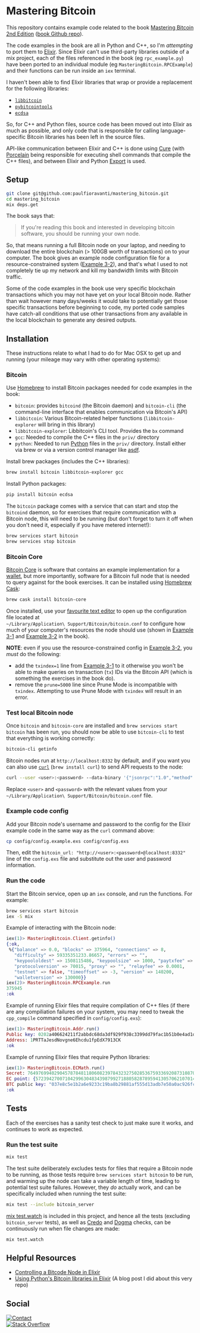 # Mastering Bitcoin

This repository contains example code related to the book
[Mastering Bitcoin 2nd Edition][]
([book Github repo][Mastering Bitcoin 2nd Edition Github repo]).

The code examples in the book are all in Python and C++, so I'm _attempting_ to
port them to [Elixir][]. Since Elixir can't use third-party libraries outside of
a mix project, each of the files referenced in the book (eg `rpc_example.py`)
have been ported to an individual module (eg `MasteringBitcoin.RPCExample`) and
their functions can be run inside an `iex` terminal.

I haven't been able to find Elixir libraries that wrap or provide a replacement
for the following libraries:

- [`libbitcoin`][]
- [`pybitcointools`][]
- [`ecdsa`][]

So, for C++ and Python files, source code has been moved out into Elixir as much
as possible, and only code that is responsible for calling language-specific
Bitcoin libraries has been left in the source files.

API-like communication between Elixir and C++ is done using [Cure][] (with
[Porcelain][] being responsible for executing shell commands that compile the
C++ files), and between Elixir and Python [Export][] is used.

## Setup

```sh
git clone git@github.com:paulfioravanti/mastering_bitcoin.git
cd mastering_bitcoin
mix deps.get
```

The book says that:

> If you're reading this book and interested in developing bitcoin software,
> you should be running your own node.

So, that means running a full Bitcoin node on your laptop, and needing to
download the entire blockchain (> 100GB worth of transactions) on to your
computer. The book gives an example node configuration file for a
resource-constrained system
([Example 3-2][Mastering Bitcoin 2nd Edition Example 3-2]), and that's what I
used to not completely tie up my network and kill my bandwidth limits with
Bitcoin traffic.

Some of the code examples in the book use very specific blockchain transactions
which you may not have yet on your local Bitcoin node. Rather than wait however
many days/weeks it would take to potentially get those specific transactions
before beginning to code, my ported code samples have catch-all conditions that
use other transactions from any available in the local blockchain to generate
any desired outputs.

## Installation

These instructions relate to what I had to do for Mac OSX to get up and running
(your mileage may vary with other operating systems):

### Bitcoin

Use [Homebrew][] to install Bitcoin packages needed for code examples in the
book:

- `bitcoin`: provides `bitcoind` (the Bitcoin daemon) and `bitcoin-cli`
  (the command-line interface that enables communication via Bitcoin's API)
- `libbitcoin`: Various Bitcoin-related helper functions
  (`libbitcoin-explorer` will bring in this library)
- `libbitcoin-explorer`: Libbitcoin's CLI tool. Provides the `bx` command
- `gcc`: Needed to compile the C++ files in the `priv/` directory
- `python`: Needed to run [Python][] files in the `priv/` directory.
  Install either via brew or via a version control manager like [asdf][].

Install brew packages (includes the C++ libraries):

```sh
brew install bitcoin libbitcoin-explorer gcc
```

Install Python packages:

```sh
pip install bitcoin ecdsa
```

The `bitcoin` package comes with a service that can start and stop the
`bitcoind` daemon, so for exercises that require communication with a Bitcoin
node, this will need to be running (but don't forget to turn it off when you
don't need it, especially if you have metered internet!):

```sh
brew services start bitcoin
brew services stop bitcoin
```

### Bitcoin Core

[Bitcoin Core][] is software that contains an example implementation for a
[wallet][bitcoin-wallet], but more importantly, software for a Bitcoin full
node that is needed to query against for the book exercises. It can be
installed using [Homebrew Cask][]:

```sh
brew cask install bitcoin-core
```

Once installed, use your [favourite text editor][vim] to open up the
configuration file located at<br />
`~/Library/Application\ Support/Bitcoin/bitcoin.conf` to configure how much of
your computer's resources the node should use (shown in
[Example 3-1][Mastering Bitcoin 2nd Edition Example 3-1] and
[Example 3-2][Mastering Bitcoin 2nd Edition Example 3-2] in the book).

**NOTE**: even if you use the resource-constrained config in
[Example 3-2][Mastering Bitcoin 2nd Edition Example 3-2], you _must_ do the
following:

- add the `txindex=1` line from
  [Example 3-1][Mastering Bitcoin 2nd Edition Example 3-1]
  to it otherwise you won't be able to make queries on transaction (`tx`)
  IDs via the Bitcoin API (which is something the exercises in the book do).
- remove the `prune=5000` line since Prune Mode is incompatible with `txindex`.
  Attempting to use Prune Mode with `txindex` will result in an error.

### Test local Bitcoin node

Once `bitcoin` and `bitcoin-core` are installed and
`brew services start bitcoin` has been run, you should now be able to use
`bitcoin-cli` to test that everything is working correctly:

```sh
bitcoin-cli getinfo
```

Bitcoin nodes run at `http://localhost:8332` by default, and if you want you can
also use [`curl`][curl] (`brew install curl`) to send API requests to the node:

```sh
curl --user <user>:<password> --data-binary '{"jsonrpc":"1.0","method":"getinfo","params":[]}' http://localhost:8332
```

Replace `<user>` and `<password>` with the relevant values from your<br />
`~/Library/Application\ Support/Bitcoin/bitcoin.conf` file.

### Example code config

Add your Bitcoin node's username and password to the config for the Elixir
example code in the same way as the `curl` command above:

```sh
cp config/config.example.exs config/config.exs
```

Then, edit the `bitcoin_url: "http://<user>:<password>@localhost:8332"` line
of the `config.exs` file and substitute out the user and password information.

### Run the code

Start the Bitcoin service, open up an `iex` console, and run the functions.
For example:

```sh
brew services start bitcoin
iex -S mix
```

Example of interacting with the Bitcoin node:

```elixir
iex(1)> MasteringBitcoin.Client.getinfo()
{:ok,
 %{"balance" => 0.0, "blocks" => 375964, "connections" => 8,
   "difficulty" => 59335351233.86657, "errors" => "",
   "keypoololdest" => 1508115486, "keypoolsize" => 1000, "paytxfee" => 0.0,
   "protocolversion" => 70015, "proxy" => "", "relayfee" => 0.0001,
   "testnet" => false, "timeoffset" => -3, "version" => 140200,
   "walletversion" => 130000}}
iex(2)> MasteringBitcoin.RPCExample.run
375945
:ok
```

Example of running Elixir files that require compilation of C++ files (if there
are any compiliation failures on your system, you may need to tweak the
`cpp_compile` command specified in `config/config.exs`):

```elixir
iex(1)> MasteringBitcoin.Addr.run()
Public key: 0202a406624211f2abbdc68da3df929f938c3399dd79fac1b51b0e4ad1d26a47aa
Address: 1PRTTaJesdNovgne6Ehcdu1fpEdX7913CK
:ok
```

Example of running Elixir files that require Python libraries:

```elixir
iex(1)> MasteringBitcoin.ECMath.run()
Secret: 76497699402904578784811806082397843232750285367593369208731087007120587404213
EC point: {57239427007104299630483439879927188058287895941305706210701488924875951881267, 52165304091649203337605762013611225541526214366439596521175895001167065705415}
BTC public key: "037e8c5e1b2a6e9233c19ba8b29881af555d13adb7e50a0ac926fc52b1370abc33"
:ok
```

## Tests

Each of the exercises has a sanity test check to just make sure it works, and
continues to work as expected.

### Run the test suite

```sh
mix test
```

The test suite deliberately excludes tests for files that require a Bitcoin node
to be running, as those tests require `brew services start bitcoin` to be run,
and warming up the node can take a variable length of time, leading to
potential test suite failures. However, they _do_ actually work, and can be
specifically included when running the test suite:

```sh
mix test --include bitcoin_server
```

[mix test.watch][] is included in this project, and hence all the tests
(excluding `bitcoin_server` tests), as well as [Credo][] and [Dogma][] checks,
can be continuously run when file changes are made:

```sh
mix test.watch
```

## Helpful Resources

- [Controlling a Bitcode Node in Elixir][]
- [Using Python's Bitcoin libraries in Elixir][]
  (A blog post I did about this very repo)

## Social

[![Contact][twitter-badge]][twitter-url]<br />
[![Stack Overflow][stackoverflow-badge]][stackoverflow-url]

[asdf]: https://github.com/asdf-vm/asdf
[Bitcoin Core]: https://bitcoin.org/en/bitcoin-core/
[bitcoin-wallet]: https://en.bitcoin.it/wiki/Wallet
[Controlling a Bitcode Node in Elixir]: http://www.east5th.co/blog/2017/09/04/controlling-a-bitcoin-node-with-elixir/
[Credo]: https://github.com/rrrene/credo
[Cure]: https://github.com/luc-tielen/Cure
[curl]: https://curl.haxx.se/
[Dogma]: https://github.com/lpil/dogma
[`ecdsa`]: https://github.com/warner/python-ecdsa
[Elixir]: https://github.com/elixir-lang/elixir
[Export]: https://github.com/fazibear/export
[Homebrew]: https://github.com/Homebrew/brew
[Homebrew Cask]: https://github.com/caskroom/homebrew-cask
[`libbitcoin`]: https://github.com/libbitcoin/libbitcoin
[Mastering Bitcoin 2nd Edition]: https://www.amazon.com/Mastering-Bitcoin-Programming-Open-Blockchain/dp/1491954388
[Mastering Bitcoin 2nd Edition Example 3-1]: https://github.com/bitcoinbook/bitcoinbook/blob/second_edition/ch03.asciidoc#full_index_node
[Mastering Bitcoin 2nd Edition Example 3-2]: https://github.com/bitcoinbook/bitcoinbook/blob/second_edition/ch03.asciidoc#constrained_resources
[Mastering Bitcoin 2nd Edition Github repo]: https://github.com/bitcoinbook/bitcoinbook
[mix test.watch]: https://github.com/lpil/mix-test.watch
[Porcelain]: https://github.com/alco/porcelain
[`pybitcointools`]: https://github.com/vbuterin/pybitcointools
[Python]: https://www.python.org/
[stackoverflow-badge]: http://stackoverflow.com/users/flair/567863.png
[stackoverflow-url]: http://stackoverflow.com/users/567863/paul-fioravanti
[twitter-badge]: https://img.shields.io/badge/contact-%40paulfioravanti-blue.svg
[twitter-url]: https://twitter.com/paulfioravanti
[Using Python's Bitcoin libraries in Elixir]: https://paulfioravanti.com/elixir/bitcoin/2017/12/04/using-pythons-bitcoin-libraries-in-Elixir.html
[vim]: http://www.vim.org/
